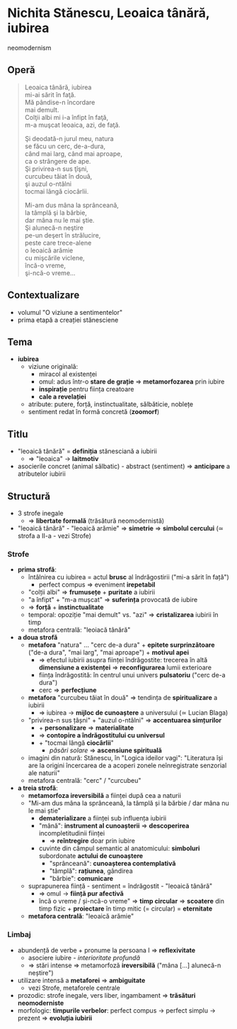 Nichita Stănescu, Leoaica tânără, iubirea
===
neomodernism

## Operă

> Leoaica tânără, iubirea  
> mi-ai sărit în faţă.  
> Mă pândise-n încordare  
> mai demult.  
> Colţii albi mi i-a înfipt în faţă,  
> m-a muşcat leoaica, azi, de faţă.  
>  
> Şi deodată-n jurul meu, natura  
> se făcu un cerc, de-a-dura,  
> când mai larg, când mai aproape,  
> ca o strângere de ape.  
> Şi privirea-n sus ţîşni,  
> curcubeu tăiat în două,  
> şi auzul o-ntâlni  
> tocmai lângă ciocârlii.  
>  
> Mi-am dus mâna la sprânceană,  
> la tâmplă şi la bărbie,  
> dar mâna nu le mai ştie.  
> Şi alunecă-n neştire  
> pe-un deşert în strălucire,  
> peste care trece-alene  
> o leoaică arămie  
> cu mişcările viclene,  
> încă-o vreme,  
> şi-ncă-o vreme...

## Contextualizare

* volumul "O viziune a sentimentelor"
* prima etapă a creației stănesciene

## Tema

* **iubirea**
	* viziune originală:
		* miracol al existenței
		* omul: adus într-o **stare de grație** ⇒ **metamorfozarea** prin iubire
		* **inspirație** pentru ființa creatoare
		* **cale a revelației**
	* atribute: putere, forță, instinctualitate, sălbăticie, noblețe
	* sentiment redat în formă concretă (**zoomorf**)

## Titlu

* "leoaică tânără" = **definiția** stănesciană a iubirii
	* ⇒ "leoaica" → **laitmotiv**
* asocierile concret (animal sălbatic) - abstract (sentiment) ⇒ **anticipare** a atributelor iubirii

## Structură

* 3 strofe inegale
	* ⇒ **libertate formală** (trăsătură neomodernistă)
* "leoaică tânără" - "leoaică arămie" ⇒ **simetrie** ⇒ **simbolul cercului** (≃ strofa a II-a - vezi Strofe)

### Strofe

* **prima strofă**:
	* întâlnirea cu iubirea = actul **brusc** al îndrăgostirii ("mi-a sărit în față")
		* perfect compus ⇒ eveniment **irepetabil**
	* "colții albi" ⇒ **frumusețe** + **puritate** a iubirii
	* "a înfipt" + "m-a mușcat" ⇒ **suferința** provocată de iubire
	* ⇒ **forță** + **instinctualitate**
	* temporal: opoziție "mai demult" vs. "azi" ⇒ **cristalizarea** iubirii în timp
	* metafora centrală: "leoiacă tânără"
* **a doua strofă**
	* **metafora** "natura" ... "cerc de-a dura" + **epitete surprinzătoare** ("de-a dura", "mai larg", "mai aproape") + **motivul apei**
		* ⇒ efectul iubirii asupra ființei îndrăgostite: trecerea în altă **dimensiune a existenței** ⇒ **reconfigurarea** lumii exterioare
		* ființa îndrăgostită: în centrul unui univers **pulsatoriu** ("cerc de-a dura")
		* cerc ⇒ **perfecțiune**
	* **metafora** "curcubeu tăiat în două" ⇒ tendința de **spiritualizare** a iubirii
		* ⇒ iubirea → **mijloc de cunoaștere** a universului (≃ Lucian Blaga)
	* "privirea-n sus țâșni" + "auzul o-ntâlni" ⇒ **accentuarea simțurilor**
		* \+ **personalizare** ⇒ **materialitate**
		* ⇒ **contopire a îndrăgostitului cu universul**
		* \+ "tocmai lângă **ciocârlii**"
			* *păsări solare* ⇒ **ascensiune spirituală**
	* imagini din natură: Stănescu, în "Logica ideilor vagi": "Literatura își are la origini încercarea de a acoperi zonele neînregistrate senzorial ale naturii"
	* metafora centrală: "cerc" / "curcubeu"
* **a treia strofă**:
	* **metamorfoza ireversibilă** a ființei după cea a naturii
	* "Mi-am dus mâna la sprânceană, la tâmplă și la bărbie / dar mâna nu le mai știe"
		* **dematerializare** a ființei sub influența iubirii
		* "mână": **instrument al cunoașterii** ⇒ **descoperirea** incompletitudinii ființei
			* ⇒ **reîntregire** doar prin iubire
		* cuvinte din câmpul semantic al anatomicului: **simboluri** subordonate **actului de cunoaștere**
			* "sprânceană": **cunoașterea contemplativă**
			* "tâmplă": **rațiunea**, gândirea
			* "bărbie": **comunicare**
	* suprapunerea ființă - sentiment = îndrăgostit - "leoaică tânără"
		* ⇒ omul → **ființă pur afectivă**
		* încă o vreme / și-ncă-o vreme" ⇒ **timp circular** ⇒ **scoatere** din timp fizic + **proiectare** în timp mitic (= circular) = **eternitate**
	* **metafora centrală**: "leoaică arămie"

### Limbaj

* abundență de verbe + pronume la  persoana I ⇒  **reflexivitate**
	* asociere iubire - *interioritate profundă*
	* ⇒ stări intense ⇒ metamorfoză **ireversibilă** ("mâna [...] alunecă-n neștire")
* utilizare intensă a **metaforei** ⇒ **ambiguitate**
	* vezi Strofe, metaforele centrale
* prozodic: strofe inegale, vers liber, ingambament ⇒ **trăsături neomoderniste**
* morfologic: **timpurile verbelor**: perfect compus → perfect simplu → prezent ⇒ **evoluția iubirii**